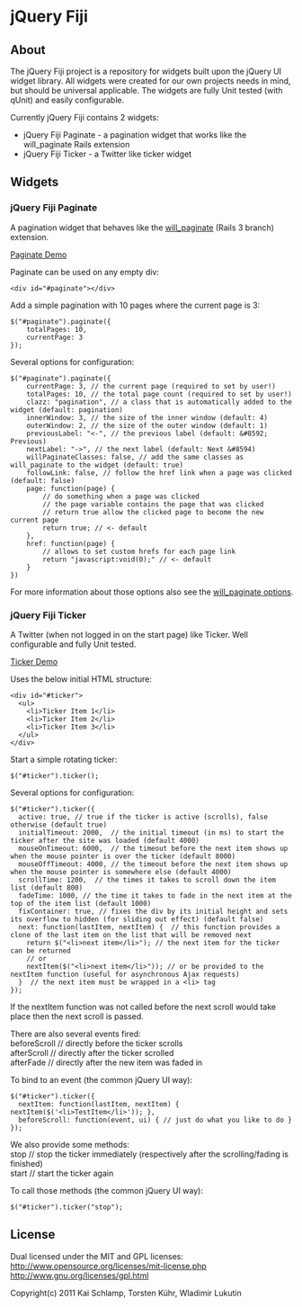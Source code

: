 # jQuery Fiji

## About

The jQuery Fiji project is a repository for widgets built upon the jQuery UI widget library. All widgets were created for our own projects needs in mind, but should be universal applicable. The widgets are fully Unit tested (with qUnit) and easily configurable.

Currently jQuery Fiji contains 2 widgets:

* jQuery Fiji Paginate - a pagination widget that works like the will_paginate Rails extension
* jQuery Fiji Ticker - a Twitter like ticker widget

## Widgets

### jQuery Fiji Paginate

A pagination widget that behaves like the [will_paginate](https://github.com/mislav/will_paginate/tree/rails3) (Rails 3 branch) extension.

[Paginate Demo](http://medihack.github.com/jquery-fiji/demos/paginate/paginate.html)

Paginate can be used on any empty div:

	<div id="#paginate"></div>

Add a simple pagination with 10 pages where the current page is 3:

	$("#paginate").paginate({
		totalPages: 10,
		currentPage: 3
	});

Several options for configuration:

	$("#paginate").paginate({
		currentPage: 3, // the current page (required to set by user!)
		totalPages: 10, // the total page count (required to set by user!)
		clazz: "pagination", // a class that is automatically added to the widget (default: pagination)
		innerWindow: 3, // the size of the inner window (default: 4)
		outerWindow: 2, // the size of the outer window (default: 1)
		previousLabel: "<-", // the previous label (default: &#8592; Previous)
		nextLabel: "->", // the next label (default: Next &#8594)
		willPaginateClasses: false, // add the same classes as will_paginate to the widget (default: true)
		followLink: false, // follow the href link when a page was clicked (default: false)
		page: function(page) {
			// do something when a page was clicked 
			// the page variable contains the page that was clicked
			// return true allow the clicked page to become the new current page
			return true; // <- default
		},
		href: function(page) {
			// allows to set custom hrefs for each page link
			return "javascript:void(0);" // <- default
		}
	})

For more information about those options also see the [will_paginate options](https://github.com/mislav/will_paginate/blob/rails3/lib/will_paginate/view_helpers.rb).

### jQuery Fiji Ticker

A Twitter (when not logged in on the start page) like Ticker.
Well configurable and fully Unit tested.

[Ticker Demo](http://medihack.github.com/jquery-fiji/demos/ticker/ticker.html)

Uses the below initial HTML structure:

    <div id="#ticker">
      <ul>
        <li>Ticker Item 1</li>
        <li>Ticker Item 2</li>
        <li>Ticker Item 3</li>
      </ul>
    </div>

Start a simple rotating ticker:

    $("#ticker").ticker();

Several options for configuration:

    $("#ticker").ticker({
      active: true, // true if the ticker is active (scrolls), false otherwise (default true)
      initialTimeout: 2000,  // the initial timeout (in ms) to start the ticker after the site was loaded (default 4000)
      mouseOnTimeout: 6000,  // the timeout before the next item shows up when the mouse pointer is over the ticker (default 8000)
      mouseOffTimeout: 4000, // the timeout before the next item shows up when the mouse pointer is somewhere else (default 4000)
      scrollTime: 1200,  // the times it takes to scroll down the item list (default 800)
      fadeTime: 1000, // the time it takes to fade in the next item at the top of the item list (default 1000)
      fixContainer: true, // fixes the div by its initial height and sets its overflow to hidden (for sliding out effect) (default false)
      next: function(lastItem, nextItem) {  // this function provides a clone of the last item on the list that will be removed next
		return $("<li>next item</li>"); // the next item for the ticker can be returned
        // or
        nextItem($("<li>next item</li>")); // or be provided to the nextItem function (useful for asynchronous Ajax requests)
      }  // the next item must be wrapped in a <li> tag
    });

If the nextItem function was not called before the next scroll would take place then the next scroll is passed.

There are also several events fired:<br>
beforeScroll // directly before the ticker scrolls<br>
afterScroll // directly after the ticker scrolled<br>
afterFade // directly after the new item was faded in<br>

To bind to an event (the common jQuery UI way):

    $("#ticker").ticker({
      nextItem: function(lastItem, nextItem) { nextItem($('<li>TestItem</li>')); },
      beforeScroll: function(event, ui) { // just do what you like to do }
    });

We also provide some methods:<br>
stop // stop the ticker immediately (respectively after the scrolling/fading is finished)<br>
start // start the ticker again<br>

To call those methods (the common jQuery UI way):

    $("#ticker").ticker("stop");

## License

Dual licensed under the MIT and GPL licenses:
http://www.opensource.org/licenses/mit-license.php
http://www.gnu.org/licenses/gpl.html

Copyright(c) 2011 Kai Schlamp, Torsten Kühr, Wladimir Lukutin
